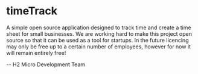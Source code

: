 timeTrack
=========

A simple open source application designed to track time and create a time sheet for small businesses. We are working hard to make this project open source so that it can be used as a tool for startups. In the future licencing may only be free up to a certain number of employees, however for now it will remain entirely free!


-- H2 Micro Development Team
